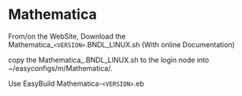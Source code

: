 # Mathematica

From/on the WebSite, Download the Mathematica_```<VERSION>```.BNDL_LINUX.sh (With online Documentation)

copy the Mathematica_<VERSION>.BNDL_LINUX.sh to the login node into ~/easyconfigs/m/Mathematica/.

Use EasyBuild Mathematica-```<VERSION>```.eb

